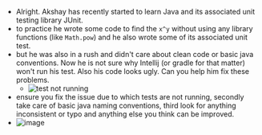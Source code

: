 - Alright. Akshay has recently started to learn Java and its associated unit testing library JUnit. 
- to practice he wrote some code to find the `x^y` without using any library functions (like `Math.pow`) and he also wrote some of its associated unit test. 
- but he was also in a rush and didn't care about clean code or basic java conventions. Now he is not sure why Intellij (or gradle for that matter) won't run his test. Also his code looks ugly. Can you help him fix these problems. 
    - ![test not running](testsnotrunning.png)
- ensure you fix the issue due to which tests are not running, secondly take care of basic java naming conventions, third look for anything inconsistent or typo and anything else you think can be improved.
- ![image](https://user-images.githubusercontent.com/58839978/156198046-f6f3e005-95cf-48d6-9e4e-421b8efc45b1.png)
